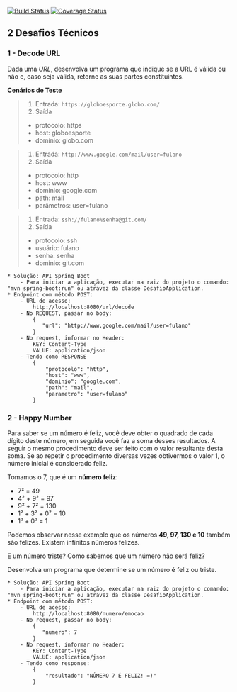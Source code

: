 [![Build Status](https://travis-ci.com/jccorreacouto/desafioGLB.svg?branch=master)](https://travis-ci.com/jccorreacouto/desafioGLB)
[![Coverage Status](https://coveralls.io/repos/github/jccorreacouto/desafioGLB/badge.svg?branch=master)](https://coveralls.io/github/jccorreacouto/desafioGLB?branch=master)

## 2 Desafios Técnicos

### 1 - Decode URL

Dada uma *URL*, desenvolva um programa que indique se a URL é válida ou não e, caso seja válida, retorne as suas partes constituintes.

**Cenários de Teste**

> 1. Entrada: `https://globoesporte.globo.com/`
> 2. Saída
>   -  protocolo: https
>   -  host: globoesporte
>   - domínio: globo.com

> 1. Entrada: `http://www.google.com/mail/user=fulano`
> 2. Saída
>   - protocolo: http 
>   - host: www 
>   - domínio: google.com 
>   - path: mail 
>   - parâmetros: user=fulano

> 1. Entrada: `ssh://fulano%senha@git.com/`
> 2. Saída 
>   - protocolo: ssh 
>   - usuário: fulano 
>   - senha: senha 
>   - dominio: git.com

````
* Solução: API Spring Boot
    - Para iniciar a aplicação, executar na raiz do projeto o comando: "mvn spring-boot:run" ou atravez da classe DesafioApplication.
* Endpoint com método POST:
    - URL de acesso:
        http://localhost:8080/url/decode
    - No REQUEST, passar no body:
        {
           "url": "http://www.google.com/mail/user=fulano"
        }
    - No request, informar no Header: 
        KEY: Content-Type
        VALUE: application/json
    - Tendo como RESPONSE
        {
            "protocolo": "http",
            "host": "www",
            "dominio": "google.com",
            "path": "mail",
            "parametro": "user=fulano"
        }
````

### 2 - Happy Number

Para saber se um número é feliz, você deve obter o quadrado de cada dígito deste número, em seguida você faz a soma desses resultados. A seguir o mesmo procedimento deve ser feito com o valor resultante desta soma. Se ao repetir o procedimento diversas vezes obtivermos o valor 1, o número inicial é considerado feliz.

Tomamos o 7, que é um **número feliz**:

- 7² = 49
- 4² + 9² = 97
- 9² + 7² = 130
- 1² + 3² + 0² = 10
- 1² + 0² = 1

Podemos observar nesse exemplo que os números **49, 97, 130 e 10** também são felizes. Existem infinitos números felizes.

E um número triste? Como sabemos que um número não será feliz?

Desenvolva um programa que determine se um número é feliz ou triste.

````
* Solução: API Spring Boot
    - Para iniciar a aplicação, executar na raiz do projeto o comando: "mvn spring-boot:run" ou atravez da classe DesafioApplication.
* Endpoint com método POST:
    - URL de acesso:
        http://localhost:8080/numero/emocao
    - No request, passar no body:
        {
           "numero": 7
        }
    - No request, informar no Header: 
        KEY: Content-Type
        VALUE: application/json
    - Tendo como response:
        {
            "resultado": "NÚMERO 7 É FELIZ! =)"
        }
````
